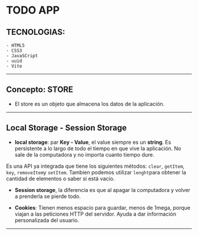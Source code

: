 # TODO APP

## TECNOLOGIAS:

```
- HTML5
- CSS3
- JavaSCript
- uuid
- Vite
```
---

## Concepto: STORE

- El store es un objeto que almacena los datos de la aplicación.

---

## Local Storage - Session Storage

- **local storage**: par **Key - Value**, el value siempre es un **string**. Es persistente a lo largo de todo el tiempo en que vive la aplicación. No sale de la computadora y no importa cuanto tiempo dure.

Es una API ya integrada que tiene los siguientes métodos: `clear`, `getItem`, `key`, `removeItem`y `setItem`. Tambien podemos utilizar `lenght`para obtener la cantidad de elementos o saber si está vacío.

- **Session storage**, la diferencia es que al apagar la computadora y volver a prenderla se pierde todo. 

- **Cookies**: Tienen menos espacio para guardar, menos de 1mega, porque viajan a las peticiones HTTP del servidor. Ayuda a dar información personalizada del usuario.

---
